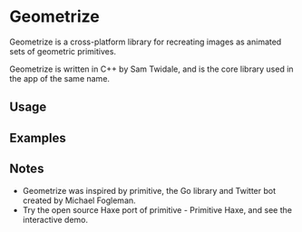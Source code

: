 # Geometrize

Geometrize is a cross-platform library for recreating images as animated sets of geometric primitives.

Geometrize is written in C++ by Sam Twidale, and is the core library used in the app of the same name.

## Usage

## Examples

## Notes
* Geometrize was inspired by primitive, the Go library and Twitter bot created by Michael Fogleman.
* Try the open source Haxe port of primitive - Primitive Haxe, and see the interactive demo.